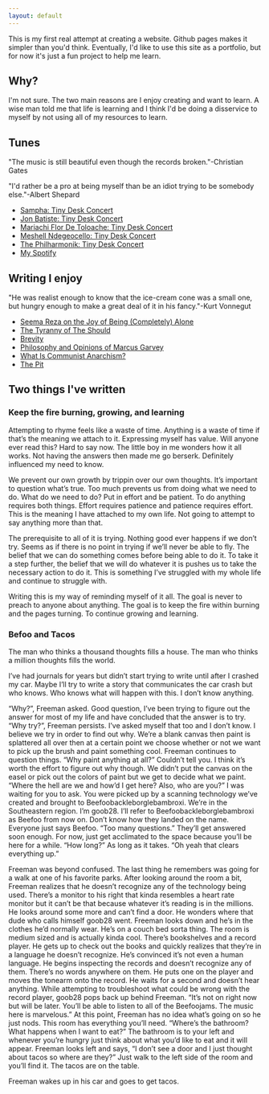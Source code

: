 ```yaml
---
layout: default
---
```


This is my first real attempt at creating a website. Github pages makes it simpler than you'd think. Eventually, I'd like to use this site as a portfolio, but for now it's just a fun project to help me learn.

## Why?

I'm not sure. The two main reasons are I enjoy creating and want to learn. A wise man told me that life is learning and I think I'd be doing a disservice to myself by not using all of my resources to learn.

## Tunes

"The music is still beautiful even though the records broken."-Christian Gates

"I'd rather be a pro at being myself than be an idiot trying to be somebody else."-Albert Shepard
* [Sampha: Tiny Desk Concert](https://www.youtube.com/watch?v=WyXFfKYbtQU&list=PLZvG55UB2zVIp28Qbj9tK-dy1gSTNtJYp&index=37&pp=gAQBiAQB8AUB) 
* [Jon Batiste: Tiny Desk Concert](https://www.youtube.com/watch?v=ze4xcmBFvaE&list=PLZvG55UB2zVIp28Qbj9tK-dy1gSTNtJYp&index=42&pp=gAQBiAQB8AUB)
* [Mariachi Flor De Toloache: Tiny Desk Concert](https://www.youtube.com/watch?v=-rl26QKPHtE&list=PLZvG55UB2zVIp28Qbj9tK-dy1gSTNtJYp&index=1&t=950s&pp=gAQBiAQB8AUB)
* [Meshell Ndegeocello: Tiny Desk Concert](https://www.youtube.com/watch?v=XBuOd2MzdT4&list=PLZvG55UB2zVIp28Qbj9tK-dy1gSTNtJYp&index=108&pp=gAQBiAQB8AUB)
* [The Philharmonik: Tiny Desk Concert](https://youtu.be/sKHswNFsRww?si=mF7d8YQMmnap99dj)
* [My Spotify](https://open.spotify.com/user/31dngrl4a5hijs6ksqcc34cblrea?si=beabb21d4d594bea)

## Writing I enjoy
"He was realist enough to know that the ice-cream cone was a small one, but hungry enough to make a great deal of it in his fancy."-Kurt Vonnegut
* [Seema Reza on the Joy of Being (Completely) Alone](https://lithub.com/seema-reza-on-the-joy-of-being-completely-alone/)
* [The Tyranny of The Should](https://centroadleriano.org/wp-content/uploads/2016/04/PERFECTIONISM-HorneyKarenTyrannyOfTheShould.pdf)
* [Brevity](https://brevitymag.com/)
* [Philosophy and Opinions of Marcus Garvey](https://www.jpanafrican.org/ebooks/eBook%20Phil%20and%20Opinions.pdf)
* [What Is Communist Anarchism?](https://theanarchistlibrary.org/library/alexander-berkman-what-is-communist-anarchism)
* [The Pit](https://pitrailway.blogspot.com/)

## Two things I've written
### Keep the fire burning, growing, and learning
Attempting to rhyme feels like a waste of time. Anything is a waste of time if that’s the meaning we attach to it. Expressing myself has value. Will anyone ever read this? Hard to say now. The little boy in me wonders how it all works. Not having the answers then made me go berserk. Definitely influenced my need to know. 

We prevent our own growth by trippin over our own thoughts. It’s important to question what’s true. Too much prevents us from doing what we need to do. What do we need to do? Put in effort and be patient. To do anything requires both things. Effort requires patience and patience requires effort. This is the meaning I have attached to my own life. Not going to attempt to say anything more than that. 

The prerequisite to all of it is trying. Nothing good ever happens if we don’t try. Seems as if there is no point in trying if we’ll never be able to fly. The belief that we can do something comes before being able to do it. 
To take it a step further, the belief that we will do whatever it is pushes us to take the necessary action to do it. This is something I’ve struggled with my whole life and continue to struggle with.

Writing this is my way of reminding myself of it all. The goal is never to preach to anyone about anything. The goal is to keep the fire within burning and the pages turning. To continue growing and learning. 

### Befoo and Tacos
The man who thinks a thousand thoughts fills a house. 
The man who thinks a million thoughts fills the world.

I’ve had journals for years but didn’t start trying to write until after I crashed my car. Maybe I’ll try to write a story that communicates the car crash but who knows. Who knows what will happen with this. I don’t know anything. 

“Why?”, Freeman asked. Good question, I’ve been trying to figure out the answer for most of my life and have concluded that the answer is to try. “Why try?”, Freeman persists. I’ve asked myself that too and I don’t know. I believe we try in order to find out why. We’re a blank canvas then paint is splattered all over then at a certain point we choose whether or not we want to pick up the brush and paint something cool. Freeman continues to question things. “Why paint anything at all?” Couldn’t tell you. I think it’s worth the effort to figure out why though. We didn’t put the canvas on the easel or pick out the colors of paint but we get to decide what we paint. “Where the hell are we and how’d I get here? Also, who are you?” I was waiting for you to ask. You were picked up by a scanning technology we’ve created and brought to Beefoobackleborglebambroxi. We’re in the Southeastern region. I’m goob28. I’ll refer to Beefoobackleborglebambroxi as Beefoo from now on. Don’t know how they landed on the name. Everyone just says Beefoo. “Too many questions.” They’ll get answered soon enough. For now, just get acclimated to the space because you’ll be here for a while. “How long?” As long as it takes. “Oh yeah that clears everything up.” 

Freeman was beyond confused. The last thing he remembers was going for a walk at one of his favorite parks. After looking around the room a bit, Freeman realizes that he doesn’t recognize any of the technology being used. There’s a monitor to his right that kinda resembles a heart rate monitor but it can’t be that because whatever it’s reading is in the millions. He looks around some more and can’t find a door. He wonders where that dude who calls himself goob28 went. Freeman looks down and he’s in the clothes he’d normally wear. He’s on a couch bed sorta thing. The room is medium sized and is actually kinda cool. There’s bookshelves and a record player. He gets up to check out the books and quickly realizes that they’re in a language he doesn’t recognize. He’s convinced it’s not even a human language. He begins inspecting the records and doesn’t recognize any of them. There’s no words anywhere on them. He puts one on the player and moves the tonearm onto the record. He waits for a second and doesn’t hear anything. While attempting to troubleshoot what could be wrong with the record player, goob28 pops back up behind Freeman. “It’s not on right now but will be later. You’ll be able to listen to all of the Beefoojams. The music here is marvelous.” At this point, Freeman has no idea what’s going on so he just nods. This room has everything you’ll need. “Where’s the bathroom? What happens when I want to eat?” The bathroom is to your left and whenever you’re hungry just think about what you’d like to eat and it will appear. Freeman looks left and says, “I don’t see a door and I just thought about tacos so where are they?” Just walk to the left side of the room and you’ll find it. The tacos are on the table.

Freeman wakes up in his car and goes to get tacos. 
